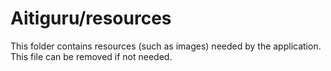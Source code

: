 # Aitiguru/resources

This folder contains resources (such as images) needed by the application. This file can
be removed if not needed.
